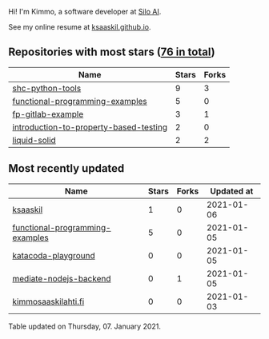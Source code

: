 Hi! I'm Kimmo, a software developer at [Silo AI](https://silo.ai/).

See my online resume at [ksaaskil.github.io](https://ksaaskil.github.io).

<!-- repositories starts -->

## Repositories with most stars ([76 in total](https://github.com/ksaaskil?tab=repositories))
| Name        | Stars           | Forks  |
| ------------- |-------------| -----|
|[shc-python-tools](https://github.com/ksaaskil/shc-python-tools)|9|3
|[functional-programming-examples](https://github.com/ksaaskil/functional-programming-examples)|5|0
|[fp-gitlab-example](https://github.com/ksaaskil/fp-gitlab-example)|3|1
|[introduction-to-property-based-testing](https://github.com/ksaaskil/introduction-to-property-based-testing)|2|0
|[liquid-solid](https://github.com/ksaaskil/liquid-solid)|2|2

<!-- repositories ends -->
<!-- recent_repositories starts -->

## Most recently updated
| Name        | Stars           | Forks  | Updated at
| ------------- |-------------| -----|-----|
|[ksaaskil](https://github.com/ksaaskil/ksaaskil)|1|0|2021-01-06
|[functional-programming-examples](https://github.com/ksaaskil/functional-programming-examples)|5|0|2021-01-05
|[katacoda-playground](https://github.com/ksaaskil/katacoda-playground)|0|0|2021-01-05
|[mediate-nodejs-backend](https://github.com/ksaaskil/mediate-nodejs-backend)|0|1|2021-01-05
|[kimmosaaskilahti.fi](https://github.com/ksaaskil/kimmosaaskilahti.fi)|0|0|2021-01-03

<!-- recent_repositories ends -->
<!-- updated_at starts -->
Table updated on Thursday, 07. January 2021.
<!-- updated_at ends -->
